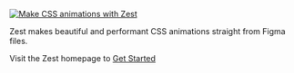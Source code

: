 [![Make CSS animations with Zest](https://daniel-cotton.github.io/zest-figma/assets/images/brand/banner.png)](https://zest.daniel-cotton.co.uk)

Zest makes beautiful and performant CSS animations straight from Figma files.

Visit the Zest homepage to [Get Started](https://zest.daniel-cotton.co.uk)
